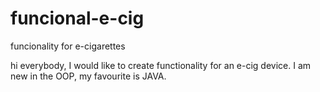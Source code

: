 # funcional-e-cig
funcionality for e-cigarettes


hi everybody,
I would like to create functionality for an e-cig device.
I am new in the OOP, my favourite is JAVA.

